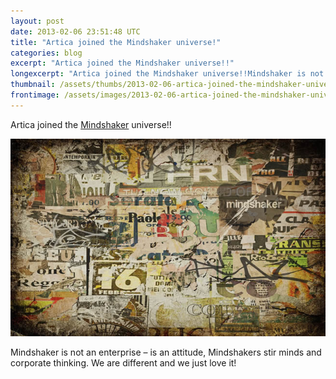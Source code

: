 ```yaml
---
layout: post
date: 2013-02-06 23:51:48 UTC
title: "Artica joined the Mindshaker universe!"
categories: blog
excerpt: "Artica joined the Mindshaker universe!!"
longexcerpt: "Artica joined the Mindshaker universe!!Mindshaker is not an enterprise – is an attitude, Mindshakers stir minds and corporate thinking. We are different and we just love it!"
thumbnail: /assets/thumbs/2013-02-06-artica-joined-the-mindshaker-universe-1.jpg
frontimage: /assets/images/2013-02-06-artica-joined-the-mindshaker-universe-1.jpg
---
```


Artica joined the <a href="http://mind-shaker.com">Mindshaker</a> universe!!

<a href="http://www.mind-shaker.com"><img class="postimage" src="/assets/images/2013-02-06-artica-joined-the-mindshaker-universe-1.jpg"/></a>

Mindshaker is not an enterprise – is an attitude, Mindshakers stir minds and corporate thinking. We are different and we just love it!

